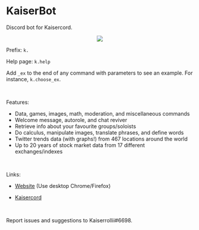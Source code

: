 # KaiserBot
Discord bot for Kaisercord.

<p align = 'center'>
  <img src = 'https://cdn.discordapp.com/attachments/630633322686578689/699425742752317490/KaiserBotcircular.png'>
</p>

Prefix: `k.`

Help page: `k.help`

Add `_ex` to the end of any command with parameters to see an example. For instance, `k.choose_ex`.

<br> 

Features:
- Data, games, images, math, moderation, and miscellaneous commands
- Welcome message, autorole, and chat reviver
- Retrieve info about your favourite groups/soloists
- Do calculus, manipulate images, translate phrases, and define words
- Twitter trends data (with graphs!) from 467 locations around the world
- Up to 20 years of stock market data from 17 different exchanges/indexes

<br>

Links:

- [Website](https://kaiserbotwebsite--kaiserrollii.repl.co/) (Use desktop Chrome/Firefox)

- [Kaisercord](https://discord.gg/kjuX5TZ)

<br>

Report issues and suggestions to Kaiserrollii#6698.
